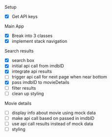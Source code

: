 Setup

- [x] Get API keys

Main App

- [x] Break into 3 classes
- [x] implement stack navigation

Search results

- [x] search box
- [x] initial api call from imdbID
- [x] integrate api results
- [ ] trigger api call for next page when near bottom
- [x] pass imdbID to movieDetails
- [ ] filter results
- [ ] clean up styling

Movie details

- [ ] display info about movie using mock data
- [ ] make api call based on passed in imdbID
- [ ] use api call results instead of mock data
- [ ] styling
